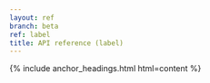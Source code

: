 ```yaml
---
layout: ref
branch: beta
ref: label
title: API reference (label)
---
```

{% include anchor_headings.html html=content %}